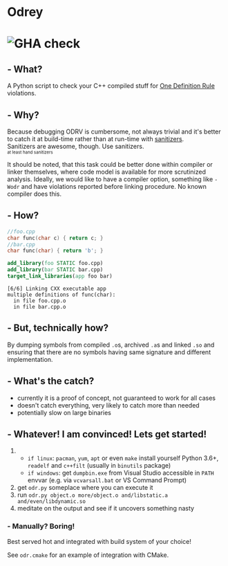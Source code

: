 # Odrey
![GHA check](https://github.com/Artalus/odrey/workflows/Test%20ODR/badge.svg)
===

## - What?
A Python script to check your C++ compiled stuff for [One Definition Rule](https://en.cppreference.com/w/cpp/language/definition) violations.

## - Why?
Because debugging ODRV is cumbersome, not always trivial and it's better to catch it at build-time rather than at run-time with [sanitizers](https://github.com/google/sanitizers/wiki/AddressSanitizerOneDefinitionRuleViolation).
<br>Sanitizers are awesome, though. Use sanitizers.
<br><sub><sup>at least hand sanitizers</sup></sub>

It should be noted, that this task could be better done within compiler or linker themselves, where code model is available for more scrutinized analysis.
Ideally, we would like to have a compiler option, something like `-Wodr` and have violations reported before linking procedure. No known compiler does this.

## - How?
```c++
//foo.cpp
char func(char c) { return c; }
//bar.cpp
char func(char) { return 'b'; }
```
```cmake
add_library(foo STATIC foo.cpp)
add_library(bar STATIC bar.cpp)
target_link_libraries(app foo bar)
```
```
[6/6] Linking CXX executable app
multiple definitions of func(char):
  in file foo.cpp.o
  in file bar.cpp.o
```

## - But, technically how?
By dumping symbols from compiled `.o`s, archived `.a`s and linked `.so` and ensuring that there are no symbols having same signature and different implementation.

## - What's the catch?
- currently it is a proof of concept, not guaranteed to work for all cases
- doesn't catch everything, very likely to catch more than needed
- potentially slow on large binaries

## - Whatever! I am convinced! Lets get started!
1. - `if linux`: `pacman`, `yum`, `apt` or even `make` install yourself Python 3.6+, `readelf` and `c++filt` (usually in `binutils` package)
   - `if windows`: get `dumpbin.exe` from Visual Studio accessible in `PATH` envvar (e.g. via `vcvarsall.bat` or VS Command Prompt)
1. get `odr.py` someplace where you can execute it
1. run `odr.py object.o more/object.o and/libstatic.a and/even/libdynamic.so`
1. meditate on the output and see if it uncovers something nasty

### - Manually? Boring!
Best served hot and integrated with build system of your choice!

See `odr.cmake` for an example of integration with CMake.
